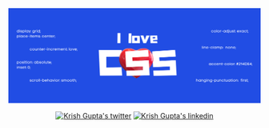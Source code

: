 <div align="center">
  <img alt="Welcome to Krish Gupta's github profile" src="assets/Banner.png" height="60%"  />
  <br width="100%"  />
  <p>
    <a href="https://twitter.com/@krshkodes"><img src="https://img.shields.io/badge/krshkodes-1DA1F2?style=for-the-badge&logo=twitter&logoColor=white" alt="Krish Gupta's twitter"></a>
    <a href="https://www.linkedin.com/in/krshkodes"><img src="https://img.shields.io/badge/LinkedIn-0077B5?style=for-the-badge&logo=linkedin&logoColor=white" alt="Krish Gupta's linkedin"></a>
  </p>
  <br width="100%"  />
  <h1 style="margin: 0;>Do you think CSS is hard? I'm here to help 🙋🏻‍♂️</h1>
  <p>My hobby is making CSS easier through small pieces of content on Twitter 🐦 CSS is easy and it seems hard to people, why? Because it is not taught from the bottom up. I am looking forward to make CSS easier by bringing up resources that teach core concepts</p>
</div align="center">
